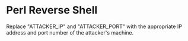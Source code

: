 # Perl Reverse Shell

Replace "ATTACKER_IP" and "ATTACKER_PORT" with the appropriate IP address and port number of the attacker's machine.

